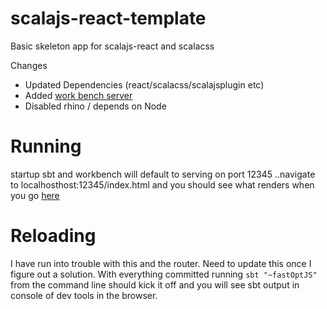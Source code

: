 scalajs-react-template
======================

Basic skeleton app for scalajs-react and scalacss


Changes
* Updated Dependencies (react/scalacss/scalajsplugin etc)
* Added [work bench server](https://github.com/lihaoyi/workbench)
* Disabled rhino / depends on Node

Running
=======
startup sbt and workbench will default to serving on port 12345 ..navigate to 
 localhosthost:12345/index.html and you should see what renders when you go [here](http://chandu0101.github.io/scalajs-react-template/)
 
Reloading
=========
I have run into trouble with this and the router. Need to update this once I figure out a solution.
With everything committed running ```sbt "~fastOptJS"``` from the command line should kick it off and you will see
sbt output in console of dev tools in the browser. 